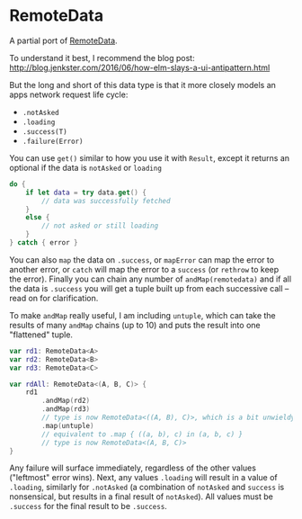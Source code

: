 # RemoteData

A partial port of [RemoteData](https://github.com/krisajenkins/remotedata).

To understand it best, I recommend the blog post: http://blog.jenkster.com/2016/06/how-elm-slays-a-ui-antipattern.html

But the long and short of this data type is that it more closely models an apps
network request life cycle:

- `.notAsked`
- `.loading`
- `.success(T)`
- `.failure(Error)`

You can use `get()` similar to how you use it with `Result`, except it returns an optional if the data is `notAsked` or `loading`

```swift
do {
    if let data = try data.get() {
        // data was successfully fetched
    }
    else {
        // not asked or still loading
    }
} catch { error }
```

You can also `map` the data on `.success`, or `mapError` can map the error to another error, or `catch` will map the error to a `success` (or `rethrow` to keep the error).  Finally you can chain any number of `andMap(remotedata)` and if all the data is `.success` you will get a tuple built up from each successive call – read on for clarification.

To make `andMap` really useful, I am including `untuple`, which can take the results of many `andMap` chains (up to 10) and puts the result into one "flattened" tuple.

```swift
var rd1: RemoteData<A>
var rd2: RemoteData<B>
var rd3: RemoteData<C>

var rdAll: RemoteData<(A, B, C)> {
    rd1
        .andMap(rd2)
        .andMap(rd3)
        // type is now RemoteData<((A, B), C)>, which is a bit unwieldy
        .map(untuple)
        // equivalent to .map { ((a, b), c) in (a, b, c) }
        // type is now RemoteData<(A, B, C)>
}
```

Any failure will surface immediately, regardless of the other values ("leftmost" error wins). Next, any values `.loading` will result in a value of `.loading`, similarly for `.notAsked` (a combination of `notAsked` and `success` is nonsensical, but results in a final result of `notAsked`).  All values must be `.success` for the final result to be `.success`.
